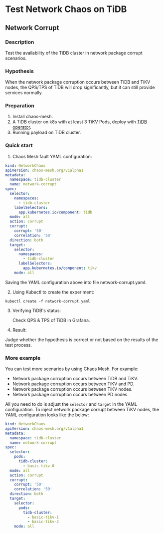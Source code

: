 # Test Network Chaos on TiDB

## Network Corrupt

### Description

Test the availability of the TiDB cluster in network package corrupt scenarios.

### Hypothesis

When the network package corruption occurs between TiDB and TiKV nodes, the QPS/TPS of TiDB will drop significantly, but it can still provide services normally.

### Preparation

1. Install chaos-mesh.
2. A TiDB cluster on k8s with at least 3 TiKV Pods, deploy with [TiDB operator](https://docs.pingcap.com/tidb-in-kubernetes/stable/tidb-operator-overview).
3. Running payload on TiDB cluster.

### Quick start

1. Chaos Mesh fault YAML configuration:

```YAML
kind: NetworkChaos
apiVersion: chaos-mesh.org/v1alpha1
metadata:
  namespace: tidb-cluster
  name: network-corrupt
spec:
  selector:
    namespaces:
      - tidb-cluster
    labelSelectors:
      app.kubernetes.io/component: tidb
  mode: all
  action: corrupt
  corrupt:
    corrupt: '50'
    correlation: '50'
  direction: both
  target:
    selector:
      namespaces:
        - tidb-cluster
      labelSelectors:
        app.kubernetes.io/component: tikv
    mode: all
```

Saving the YAML configuration above into file network-corrupt.yaml.

2. Using Kubectl to create the experiment:

```
kubectl create -f network-corrupt.yaml
```

3. Verifying TiDB's status:

    Check QPS & TPS of TiDB in Grafana.
    <!-- TODO: Add some Grafana picture -->

4. Result:

Judge whether the hypothesis is correct or not based on the results of the test process.

### More example

You can test more scenarios by using Chaos Mesh. For example:

- Network package corruption occurs between TiDB and TiKV.
- Network package corruption occurs between TiKV and PD.
- Network package corruption occurs between TiKV nodes.
- Network package corruption occurs between PD nodes.

All you need to do is adjust the `selector` and `target` in the YAML configuration. To inject network package corrupt between TiKV nodes, the YAML configuration looks like the below:

```YAML
kind: NetworkChaos
apiVersion: chaos-mesh.org/v1alpha1
metadata:
  namespace: tidb-cluster
  name: network-corrupt
spec:
  selector:
    pods:
      tidb-cluster:
        - basic-tikv-0
  mode: all
  action: corrupt
  corrupt:
    corrupt: '50'
    correlation: '50'
  direction: both
  target:
    selector:
      pods:
        tidb-cluster:
          - basic-tikv-1
          - basic-tikv-2
    mode: all
```
